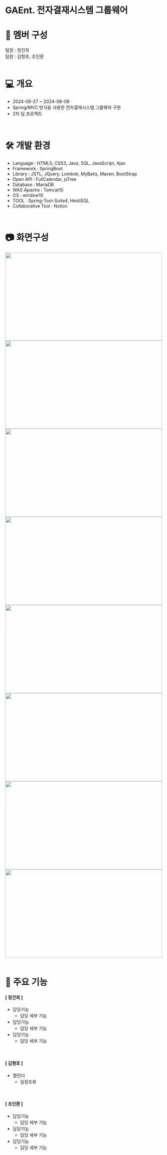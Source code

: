 # GAEnt. 전자결재시스템 그룹웨어
# :runner: 멤버 구성
팀장 : 정건희<br>
팀원 : 김형호, 조인환<br>
<br>

# :computer: 개요
- 2024-06-27 ~ 2024-08-08
- Spring/MVC 방식을 사용한 전자결재시스템 그룹웨어 구현
- 2차 팀 프로젝트
<br>

# 🛠️ 개발 환경
- Language : HTML5, CSS3, Java, SQL, JavaScript, Ajax
- Framework : SpringBoot
- Library : JSTL, JQuery, Lombok, MyBatis, Maven, BootStrap
- Open API : FullCalendar, jsTree
- Database : MariaDB
- WAS Apache : Tomcat10
- OS : window10
- TOOL : Spring-Tool-Suite4, HeidiSQL
- Collaborative Tool : Notion
<br>

# :camera: 화면구성
<img src="https://github.com/user-attachments/assets/c137f95e-383b-4564-bfa0-09e8dd3f3b19" width="500" height="280">
<img src="https://github.com/user-attachments/assets/573f999c-4f9b-4acb-b075-07828184116f" width="500" height="280">
<img src="https://github.com/user-attachments/assets/03d2189a-20e9-4cfb-979d-d7a1817ca54b" width="500" height="280">
<img src="https://github.com/user-attachments/assets/3e0738fe-d24a-44ee-a3c4-5d1f762a8447" width="500" height="280">
<img src="https://github.com/user-attachments/assets/6a6c4ac1-2cc3-4be8-9a97-a5ed4d775f97" width="500" height="280">
<img src="https://github.com/user-attachments/assets/9c6e7e72-c8e9-4586-9db4-bce8a82dc9a7" width="500" height="280">
<img src="https://github.com/user-attachments/assets/ef2a8182-2443-4335-82a0-3edca744c00a" width="500" height="280">
<img src="https://github.com/user-attachments/assets/e5013d67-ef1d-4eab-bf29-db871372aabf" width="500" height="280"><br>
<br>

# :pushpin: 주요 기능
#### [ 정건희 ]
- 담당기능
  - 담당 세부 기능
- 담당기능
  - 담당 세부 기능
- 담당기능
  - 담당 세부 기능
 
<br>

#### [ 김형호 ]
- 캘린더
  - 일정조회

<br>

#### [ 조인환 ]
- 담당기능
  - 담당 세부 기능
- 담당기능
  - 담당 세부 기능
- 담당기능
  - 담당 세부 기능
